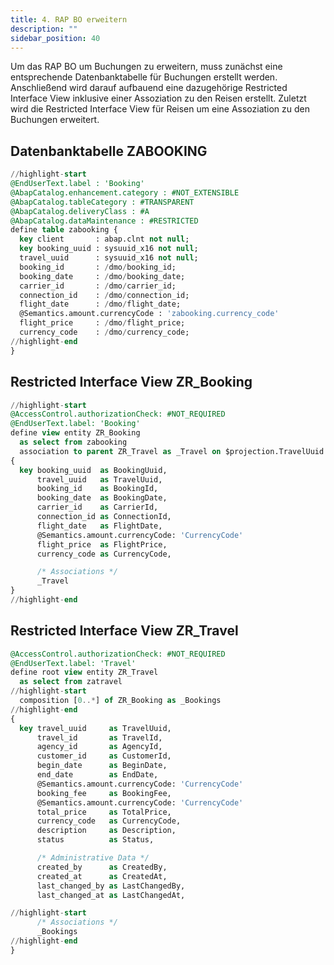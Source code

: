 ```yaml
---
title: 4. RAP BO erweitern
description: ""
sidebar_position: 40
---
```


Um das RAP BO um Buchungen zu erweitern, muss zunächst eine entsprechende Datenbanktabelle für Buchungen erstellt werden. Anschließend wird darauf aufbauend eine dazugehörige Restricted Interface View inklusive einer Assoziation zu den Reisen erstellt. Zuletzt wird die Restricted Interface View für Reisen um eine Assoziation zu den Buchungen erweitert.

## Datenbanktabelle ZABOOKING

```sql
//highlight-start
@EndUserText.label : 'Booking'
@AbapCatalog.enhancement.category : #NOT_EXTENSIBLE
@AbapCatalog.tableCategory : #TRANSPARENT
@AbapCatalog.deliveryClass : #A
@AbapCatalog.dataMaintenance : #RESTRICTED
define table zabooking {
  key client       : abap.clnt not null;
  key booking_uuid : sysuuid_x16 not null;
  travel_uuid      : sysuuid_x16 not null;
  booking_id       : /dmo/booking_id;
  booking_date     : /dmo/booking_date;
  carrier_id       : /dmo/carrier_id;
  connection_id    : /dmo/connection_id;
  flight_date      : /dmo/flight_date;
  @Semantics.amount.currencyCode : 'zabooking.currency_code'
  flight_price     : /dmo/flight_price;
  currency_code    : /dmo/currency_code;
//highlight-end
}
```

## Restricted Interface View ZR_Booking

```sql
//highlight-start
@AccessControl.authorizationCheck: #NOT_REQUIRED
@EndUserText.label: 'Booking'
define view entity ZR_Booking
  as select from zabooking
  association to parent ZR_Travel as _Travel on $projection.TravelUuid = _Travel.TravelUuid
{
  key booking_uuid  as BookingUuid,
      travel_uuid   as TravelUuid,
      booking_id    as BookingId,
      booking_date  as BookingDate,
      carrier_id    as CarrierId,
      connection_id as ConnectionId,
      flight_date   as FlightDate,
      @Semantics.amount.currencyCode: 'CurrencyCode'
      flight_price  as FlightPrice,
      currency_code as CurrencyCode,

      /* Associations */
      _Travel
}
//highlight-end
```

## Restricted Interface View ZR_Travel

```sql
@AccessControl.authorizationCheck: #NOT_REQUIRED
@EndUserText.label: 'Travel'
define root view entity ZR_Travel
  as select from zatravel
//highlight-start
  composition [0..*] of ZR_Booking as _Bookings
//highlight-end
{
  key travel_uuid     as TravelUuid,
      travel_id       as TravelId,
      agency_id       as AgencyId,
      customer_id     as CustomerId,
      begin_date      as BeginDate,
      end_date        as EndDate,
      @Semantics.amount.currencyCode: 'CurrencyCode'
      booking_fee     as BookingFee,
      @Semantics.amount.currencyCode: 'CurrencyCode'
      total_price     as TotalPrice,
      currency_code   as CurrencyCode,
      description     as Description,
      status          as Status,

      /* Administrative Data */
      created_by      as CreatedBy,
      created_at      as CreatedAt,
      last_changed_by as LastChangedBy,
      last_changed_at as LastChangedAt,

//highlight-start
      /* Associations */
      _Bookings
//highlight-end
}
```
